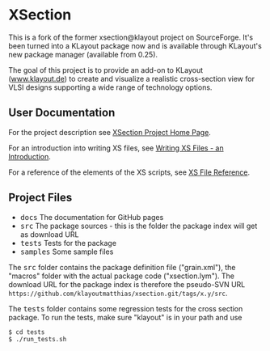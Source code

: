 # XSection

This is a fork of the former xsection@klayout project on SourceForge. It's been turned into a 
KLayout package now and is available through KLayout's new package manager (available from 0.25).

The goal of this project is to provide an add-on to KLayout (www.klayout.de) to 
create and visualize a realistic cross-section view for VLSI designs supporting a wide range of 
technology options.

## User Documentation

For the project description see [XSection Project Home Page](https://klayoutmatthias.github.io/xsection).

For an introduction into writing XS files, see [Writing XS Files - an Introduction](https://klayoutmatthias.github.io/xsection/DocIntro).

For a reference of the elements of the XS scripts, see [XS File Reference](https://klayoutmatthias.github.io/xsection/DocIntro).

## Project Files

 * <tt>docs</tt> The documentation for GitHub pages
 * <tt>src</tt> The package sources - this is the folder the package index will get as download URL
 * <tt>tests</tt> Tests for the package
 * <tt>samples</tt> Some sample files
 
The <tt>src</tt> folder contains the package definition file ("grain.xml"), the "macros" folder with the
actual package code ("xsection.lym"). The download URL for the package index is therefore the pseudo-SVN
URL `https://github.com/klayoutmatthias/xsection.git/tags/x.y/src`.

The <tt>tests</tt> folder contains some regression tests for the cross section package. To run the tests,
make sure "klayout" is in your path and use

```sh
$ cd tests
$ ./run_tests.sh
```
